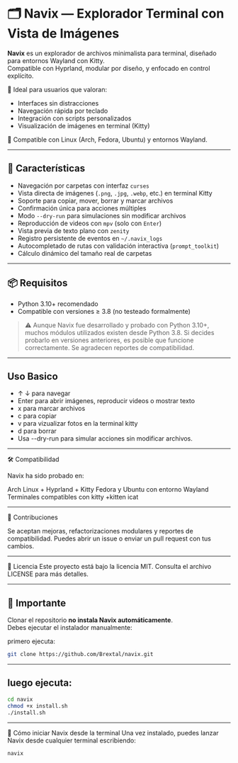 # 🗂️ Navix — Explorador Terminal con Vista de Imágenes

**Navix** es un explorador de archivos minimalista para terminal, diseñado para entornos Wayland con Kitty.  
Compatible con Hyprland, modular por diseño, y enfocado en control explícito.

🧠 Ideal para usuarios que valoran:
- Interfaces sin distracciones
- Navegación rápida por teclado
- Integración con scripts personalizados
- Visualización de imágenes en terminal (Kitty)

🔧 Compatible con Linux (Arch, Fedora, Ubuntu) y entornos Wayland.

---

## 🚀 Características

- Navegación por carpetas con interfaz `curses`
- Vista directa de imágenes (`.png`, `.jpg`, `.webp`, etc.) en terminal Kitty
- Soporte para copiar, mover, borrar y marcar archivos
- Confirmación única para acciones múltiples
- Modo `--dry-run` para simulaciones sin modificar archivos
- Reproducción de videos con `mpv` (solo con `Enter`)
- Vista previa de texto plano con `zenity`
- Registro persistente de eventos en `~/.navix_logs`
- Autocompletado de rutas con validación interactiva (`prompt_toolkit`)
- Cálculo dinámico del tamaño real de carpetas

---

## 📦 Requisitos

- Python 3.10+ recomendado  
- Compatible con versiones ≥ 3.8 (no testeado formalmente)

> ⚠️ Aunque Navix fue desarrollado y probado con Python 3.10+, muchos módulos utilizados existen desde Python 3.8. Si decides probarlo en versiones anteriores, es posible que funcione correctamente. Se agradecen reportes de compatibilidad.

---

## Uso Basico

- ↑ ↓ para navegar
- Enter para abrir imágenes, reproducir videos o mostrar texto
- x para marcar archivos
- c para copiar
- v para vizualizar fotos en la terminal kitty
- d para borrar
- Usa --dry-run para simular acciones sin modificar archivos.

---

🛠️ Compatibilidad

Navix ha sido probado en:

Arch Linux + Hyprland + Kitty Fedora y Ubuntu con entorno Wayland Terminales compatibles con kitty +kitten icat

---

🤝 Contribuciones

Se aceptan mejoras, refactorizaciones modulares y reportes de compatibilidad. Puedes abrir un issue o enviar un pull request con tus cambios.

---

📄 Licencia
Este proyecto está bajo la licencia MIT. Consulta el archivo LICENSE para más detalles.


---

## 🚨 Importante

Clonar el repositorio **no instala Navix automáticamente**.  
Debes ejecutar el instalador manualmente:

primero ejecuta:
```bash
git clone https://github.com/Brextal/navix.git
```
---
##  luego ejecuta:
```bash
cd navix
chmod +x install.sh
./install.sh
```
---
🧭 Cómo iniciar Navix desde la terminal
Una vez instalado, puedes lanzar Navix desde cualquier terminal escribiendo:

```bash
navix
```




